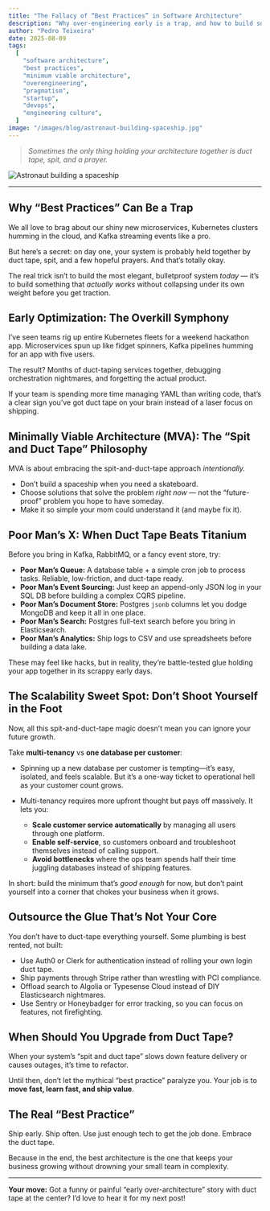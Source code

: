 ```yaml
---
title: "The Fallacy of “Best Practices” in Software Architecture"
description: "Why over-engineering early is a trap, and how to build software with just enough architecture to get real results. Embrace the 'minimum viable architecture' mindset and learn practical, low-friction alternatives to heavyweight solutions."
author: "Pedro Teixeira"
date: 2025-08-09
tags:
  [
    "software architecture",
    "best practices",
    "minimum viable architecture",
    "overengineering",
    "pragmatism",
    "startup",
    "devops",
    "engineering culture",
  ]
image: "/images/blog/astronaut-building-spaceship.jpg"
---
```


> _Sometimes the only thing holding your architecture together is duct tape, spit, and a prayer._

![Astronaut building a spaceship](/images/blog/astronaut-building-spaceship.jpg)

---

## **Why “Best Practices” Can Be a Trap**

We all love to brag about our shiny new microservices, Kubernetes clusters humming in the cloud, and Kafka streaming events like a pro.

But here’s a secret: on day one, your system is probably held together by duct tape, spit, and a few hopeful prayers. And that’s totally okay.

The real trick isn’t to build the most elegant, bulletproof system _today_ — it’s to build something that _actually works_ without collapsing under its own weight before you get traction.

## **Early Optimization: The Overkill Symphony**

I’ve seen teams rig up entire Kubernetes fleets for a weekend hackathon app. Microservices spun up like fidget spinners, Kafka pipelines humming for an app with five users.

The result? Months of duct-taping services together, debugging orchestration nightmares, and forgetting the actual product.

If your team is spending more time managing YAML than writing code, that’s a clear sign you’ve got duct tape on your brain instead of a laser focus on shipping.

## **Minimally Viable Architecture (MVA): The “Spit and Duct Tape” Philosophy**

MVA is about embracing the spit-and-duct-tape approach _intentionally._

- Don’t build a spaceship when you need a skateboard.
- Choose solutions that solve the problem _right now_ — not the “future-proof” problem you hope to have someday.
- Make it so simple your mom could understand it (and maybe fix it).

## **Poor Man’s X: When Duct Tape Beats Titanium**

Before you bring in Kafka, RabbitMQ, or a fancy event store, try:

- **Poor Man’s Queue:** A database table + a simple cron job to process tasks. Reliable, low-friction, and duct-tape ready.
- **Poor Man’s Event Sourcing:** Just keep an append-only JSON log in your SQL DB before building a complex CQRS pipeline.
- **Poor Man’s Document Store:** Postgres `jsonb` columns let you dodge MongoDB and keep it all in one place.
- **Poor Man’s Search:** Postgres full-text search before you bring in Elasticsearch.
- **Poor Man’s Analytics:** Ship logs to CSV and use spreadsheets before building a data lake.

These may feel like hacks, but in reality, they’re battle-tested glue holding your app together in its scrappy early days.

## **The Scalability Sweet Spot: Don’t Shoot Yourself in the Foot**

Now, all this spit-and-duct-tape magic doesn’t mean you can ignore your future growth.

Take **multi-tenancy** vs **one database per customer**:

- Spinning up a new database per customer is tempting—it’s easy, isolated, and feels scalable. But it’s a one-way ticket to operational hell as your customer count grows.
- Multi-tenancy requires more upfront thought but pays off massively. It lets you:

  - **Scale customer service automatically** by managing all users through one platform.
  - **Enable self-service**, so customers onboard and troubleshoot themselves instead of calling support.
  - **Avoid bottlenecks** where the ops team spends half their time juggling databases instead of shipping features.

In short: build the minimum that’s _good enough_ for now, but don’t paint yourself into a corner that chokes your business when it grows.

## **Outsource the Glue That’s Not Your Core**

You don’t have to duct-tape everything yourself. Some plumbing is best rented, not built:

- Use Auth0 or Clerk for authentication instead of rolling your own login duct tape.
- Ship payments through Stripe rather than wrestling with PCI compliance.
- Offload search to Algolia or Typesense Cloud instead of DIY Elasticsearch nightmares.
- Use Sentry or Honeybadger for error tracking, so you can focus on features, not firefighting.

## **When Should You Upgrade from Duct Tape?**

When your system’s “spit and duct tape” slows down feature delivery or causes outages, it’s time to refactor.

Until then, don’t let the mythical “best practice” paralyze you. Your job is to **move fast, learn fast, and ship value**.

## **The Real “Best Practice”**

Ship early. Ship often. Use just enough tech to get the job done. Embrace the duct tape.

Because in the end, the best architecture is the one that keeps your business growing without drowning your small team in complexity.

---

**Your move:**
Got a funny or painful “early over-architecture” story with duct tape at the center? I’d love to hear it for my next post!
